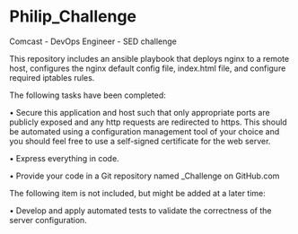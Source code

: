 # Philip_Challenge
Comcast - DevOps Engineer - SED challenge

This repository includes an ansible playbook that deploys nginx to a remote host, configures the nginx default config file, index.html file, and configure required iptables rules.

The following tasks have been completed:

• Secure this application and host such that only appropriate ports are publicly exposed and
any http requests are redirected to https. This should be automated using a configuration
management tool of your choice and you should feel free to use a self-signed certificate for
the web server.

• Express everything in code.

• Provide your code in a Git repository named <FIRSTNAME>_Challenge on GitHub.com
  
The following item is not included, but might be added at a later time:
  
• Develop and apply automated tests to validate the correctness of the server configuration.
  
  

